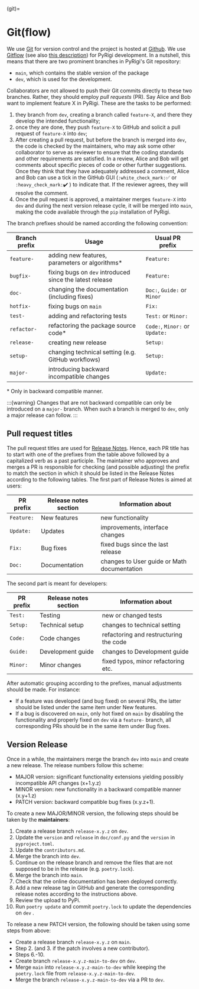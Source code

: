 (git)=
# Git(flow)

We use [Git](https://git-scm.com/) for version control and the project is hosted at [Github](https://github.com/PyRigi/Pyrigi).
We use [Gitflow](https://nvie.com/posts/a-successful-git-branching-model/) (see also [this description](https://www.atlassian.com/git/tutorials/comparing-workflows/gitflow-workflow)) for PyRigi development.
In a nutshell, this means that there are two prominent branches in PyRigi's Git repository:

- `main`, which contains the stable version of the package
- `dev`, which is used for the development.

Collaborators are not allowed to push their Git commits directly to these two branches.
Rather, they should employ _pull requests_ (PR).
Say Alice and Bob want to implement feature X in PyRigi.
These are the tasks to be performed:

1. they branch from `dev`, creating a branch called `feature-X`, and there they develop the intended functionality;
2. once they are done, they push `feature-X` to GitHub and solicit a pull request of `feature-X` into `dev`;
3. After creating a pull request, but before the branch is merged into `dev`, the code is checked
by the maintainers, who may ask some other collaborator to serve as reviewer to ensure that the coding
standards and other requirements are satisfied. In a review, Alice and Bob will get comments about specific
pieces of code or other further suggestions. Once they think that they have adequately
addressed a comment, Alice and Bob can use a tick in the GitHub GUI (`:white_check_mark:`✅ or
`:heavy_check_mark:`✔️ ) to indicate that. If the reviewer agrees, they will resolve the comment.
4. Once the pull request is approved, a maintainer merges `feature-X` into `dev` and during the next version release
cycle, it will be merged into `main`, making the code available through the `pip` installation of PyRigi.

The branch prefixes should be named according the following convention:

| Branch prefix | Usage                                                    | Usual PR prefix                |
|---------------|----------------------------------------------------------|--------------------------------|
| `feature-`    | adding new features, parameters or algorithms\*          | `Feature:`                     |
| `bugfix-`     | fixing bugs on `dev` introduced since the latest release | `Feature:`                     |
| `doc-`        | changing the documentation (including fixes)             | `Doc:`, `Guide:` or `Minor`    |
| `hotfix-`     | fixing bugs on `main`                                    | `Fix:`                         |
| `test-`       | adding and refactoring tests                             | `Test:` or `Minor:`            |
| `refactor-`   | refactoring the package source code\*                    | `Code:`, `Minor:` or `Update:` |
| `release-`    | creating new release                                     | `Setup:`                       |
| `setup-`      | changing technical setting (e.g. GitHub workflows)       | `Setup:`                       |
| `major-`      | introducing backward incompatible changes                | `Update:`                      |

\* Only in backward compatible manner.

:::{warning}
Changes that are not backward compatible can only be introduced on a `major-` branch.
When such a branch is merged to `dev`, only a major release can follow.
:::

## Pull request titles

The pull request titles are used for [Release Notes](https://github.com/PyRigi/PyRigi/releases).
Hence, each PR title has to start with one of the prefixes from the table above
followed by a capitalized verb as a past participle.
The maintainer who approves and merges a PR is responsible for checking (and possible adjusting)
the prefix to match the section in which it should be listed in the Release Notes according to the following tables.
The first part of Release Notes is aimed at users:

| PR prefix  | Release notes section | Information about                           |
|------------|-----------------------|---------------------------------------------|
| `Feature:` | New features          | new functionality                           |
| `Update:`  | Updates               | improvements, interface changes             |
| `Fix:`     | Bug fixes             | fixed bugs since the last release           |
| `Doc:`     | Documentation         | changes to User guide or Math documentation |

The second part is meant for developers:

| PR prefix | Release notes section | Information about                      |
|-----------|-----------------------|----------------------------------------|
| `Test:`   | Testing               | new or changed tests                   |
| `Setup:`  | Technical setup       | changes to technical setting           |
| `Code:`   | Code changes          | refactoring and restructuring the code |
| `Guide:`  | Development guide     | changes to Development guide           |
| `Minor:`  | Minor changes         | fixed typos, minor refactoring etc.    |

After automatic grouping according to the prefixes, manual adjustments should be made.
For instance:

* If a feature was developed (and bug fixed) on several PRs,
  the latter should be listed under the same item under New features.
* If a bug is discovered on `main`, only hot fixed on `main` by disabling the functionality
  and properly fixed on `dev` via a `feature-` branch, all corresponding PRs should be in the same item under Bug fixes.

## Version Release

Once in a while, the maintainers merge the branch `dev` into `main` and create a new release.
The release numbers follow this scheme:

* MAJOR version: significant functionality extensions yielding possibly incompatible API changes (x+1.y.z)
* MINOR version: new functionality in a backward compatible manner (x.y+1.z)
* PATCH version: backward compatible bug fixes (x.y.z+1).

To create a new MAJOR/MINOR version, the following steps should be taken by the **maintainers**:

1. Create a release branch `release-x.y.z` on `dev`.
2. Update the `version` and `release` in `doc/conf.py` and the `version` in `pyproject.toml`.
3. Update the `contributors.md`.
4. Merge the branch into `dev`.
5. Continue on the release branch and remove the files that are not supposed to be in the release (e.g. `poetry.lock`).
6. Merge the branch into `main`.
7. Check that the online documentation has been deployed correctly.
8. Add a new release tag in GitHub and generate the corresponding release notes according to the instructions above.
9. Review the upload to PyPi.
10. Run `poetry update` and commit `poetry.lock` to update the dependencies on `dev` .

To release a new PATCH version, the following should be taken using some steps from above:
* Create a release branch `release-x.y.z` on `main`.
* Step 2. (and 3. if the patch involves a new contributor).
* Steps 6.-10.
* Create branch `release-x.y.z-main-to-dev` on `dev`.
* Merge `main` into `release-x.y.z-main-to-dev` while keeping the `poetry.lock` file from `release-x.y.z-main-to-dev`.
* Merge the branch `release-x.y.z-main-to-dev` via a PR to `dev`.
